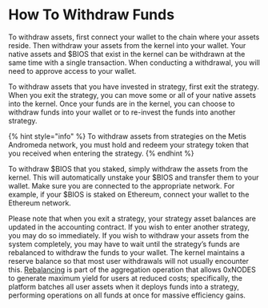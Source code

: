 # How To Withdraw Funds

To withdraw assets, first connect your wallet to the chain where your assets reside. Then withdraw your assets from the kernel into your wallet. Your native assets and $BIOS that exist in the kernel can be withdrawn at the same time with a single transaction. When conducting a withdrawal, you will need to approve access to your wallet.

To withdraw assets that you have invested in strategy, first exit the strategy. When you exit the strategy, you can move some or all of your native assets into the kernel. Once your funds are in the kernel, you can choose to withdraw funds into your wallet or to re-invest the funds into another strategy.

{% hint style="info" %}
To withdraw assets from strategies on the Metis Andromeda network, you must hold and redeem your strategy token that you received when entering the strategy.
{% endhint %}

To withdraw $BIOS that you staked, simply withdraw the assets from the kernel. This will automatically unstake your $BIOS and transfer them to your wallet. Make sure you are connected to the appropriate network. For example, if your $BIOS is staked on Ethereum, connect your wallet to the Ethereum network.

Please note that when you exit a strategy, your strategy asset balances are updated in the accounting contract. If you wish to enter another strategy, you may do so immediately. If you wish to withdraw your assets from the system completely, you may have to wait until the strategy’s funds are rebalanced to withdraw the funds to your wallet. The kernel maintains a reserve balance so that most user withdrawals will not usually encounter this. [Rebalancing](../how-0xnodes-generates-yield/strategy-rebalances.md) is part of the aggregation operation that allows 0xNODES to generate maximum yield for users at reduced costs; specifically, the platform batches all user assets when it deploys funds into a strategy, performing operations on all funds at once for massive efficiency gains.&#x20;

